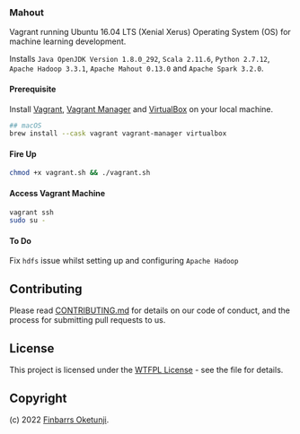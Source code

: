 ### Mahout

Vagrant running Ubuntu 16.04 LTS (Xenial Xerus) Operating System (OS) for machine learning development.

Installs `Java OpenJDK Version 1.8.0_292`, `Scala 2.11.6`, `Python 2.7.12`, `Apache Hadoop 3.3.1`, `Apache Mahout 0.13.0` and `Apache Spark 3.2.0`.


#### Prerequisite

Install [Vagrant](https://www.vagrantup.com/), [Vagrant Manager](https://www.vagrantmanager.com/) and [VirtualBox](https://www.virtualbox.org/) on your local machine.

```sh
## macOS
brew install --cask vagrant vagrant-manager virtualbox
```


#### Fire Up

```sh
chmod +x vagrant.sh && ./vagrant.sh
```


#### Access Vagrant Machine

```sh
vagrant ssh
sudo su -
```


#### To Do

Fix `hdfs` issue whilst setting up and configuring `Apache Hadoop`


## Contributing

Please read [CONTRIBUTING.md](https://gist.github.com/PurpleBooth/b24679402957c63ec426) for details on our code of conduct, and the process for submitting pull requests to us.


## License

This project is licensed under the [WTFPL License](LICENSE) - see the file for details.


## Copyright

(c) 2022 [Finbarrs Oketunji](https://finbarrs.eu).